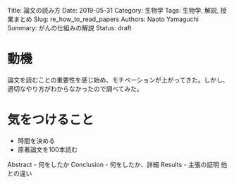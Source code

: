 Title: 論文の読み方
Date: 2019-05-31
Category: 生物学
Tags: 生物学, 解説, 授業まとめ
Slug: re_how_to_read_papers
Authors: Naoto Yamaguchi
Summary: がんの仕組みの解説
Status: draft

# 動機
論文を読むことの重要性を感じ始め、モチベーションが上がってきた。しかし、適切なやり方がわからなかったので調べてみた。

# 気をつけること
* 時間を決める
* 原著論文を100本読む

 Abstract - 何をしたか
 Conclusion - 何をしたか、詳細
 Results - 主張の証明
 他との違い

